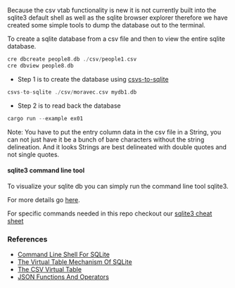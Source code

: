 
Because the csv vtab functionality is new it is not currently built into the sqlite3 default shell as well as the sqlite browser explorer therefore we have created some simple tools to dump the database out to the terminal.

To create a sqlite database from a csv file and then to view the entire sqlite database.

```rust
cre dbcreate people8.db ./csv/people1.csv
cre dbview people8.db
```

* Step 1 is to create the database using
[csvs-to-sqlite](https://github.com/simonw/csvs-to-sqlite)

```rust
csvs-to-sqlite ./csv/moravec.csv mydb1.db
```

* Step 2 is to read back the database

```rust
cargo run --example ex01
```

Note: You have to put the entry column data in the csv file in a String, you can not just have it be a bunch of bare characters without the string delineation. And it looks Strings are best delineated with double quotes and not single quotes.

#### sqlite3 command line tool

To visualize your sqlite db you can simply run the command line tool sqlite3.

For more details go [here](https://sqlite.org/cli.html).

For specific commands needed in this repo checkout our
[sqlite3 cheat sheet](./sqlite3.md)

### References

* [Command Line Shell For SQLite](https://sqlite.org/cli.html)
* [The Virtual Table Mechanism Of SQLite](https://www.sqlite.org/vtab.html)
* [The CSV Virtual Table](https://www.sqlite.org/csv.html)
* [JSON Functions And Operators](https://www.sqlite.org/json1.html)
